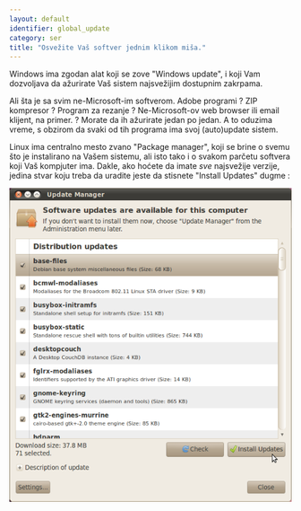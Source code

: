 ```yaml
---
layout: default
identifier: global_update
category: ser
title: "Osvežite Vaš softver jednim klikom miša."
---
```


Windows ima zgodan alat koji se zove "Windows update", i koji Vam
dozvoljava da ažurirate Vaš sistem najsvežijim dostupnim zakrpama.

Ali šta je sa svim ne-Microsoft-im softverom. Adobe programi ? 
ZIP kompresor ? Program za rezanje ? Ne-Microsoft-ov web browser ili email 
klijent, na primer. ? Morate da ih ažurirate jedan po jedan. A to oduzima vreme,
s obzirom da svaki od tih programa ima svoj (auto)update sistem.

Linux ima centralno mesto zvano "Package manager", koji se brine
o svemu što je instalirano na Vašem sistemu, ali isto tako i o svakom
parčetu softvera koji Vaš kompjuter ima. Dakle, ako hoćete da imate
<i>sve</i> najsvežije verzije, jedina stvar koju treba da uradite jeste da stisnete
"Install Updates" dugme :

<img src="/img/global_update.png" />




